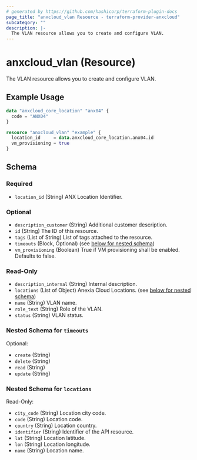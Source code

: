 ```yaml
---
# generated by https://github.com/hashicorp/terraform-plugin-docs
page_title: "anxcloud_vlan Resource - terraform-provider-anxcloud"
subcategory: ""
description: |-
  The VLAN resource allows you to create and configure VLAN.
---
```


# anxcloud_vlan (Resource)

The VLAN resource allows you to create and configure VLAN.

## Example Usage

```terraform
data "anxcloud_core_location" "anx04" {
  code = "ANX04"
}

resource "anxcloud_vlan" "example" {
  location_id     = data.anxcloud_core_location.anx04.id
  vm_provisioning = true
}
```

<!-- schema generated by tfplugindocs -->
## Schema

### Required

- `location_id` (String) ANX Location Identifier.

### Optional

- `description_customer` (String) Additional customer description.
- `id` (String) The ID of this resource.
- `tags` (List of String) List of tags attached to the resource.
- `timeouts` (Block, Optional) (see [below for nested schema](#nestedblock--timeouts))
- `vm_provisioning` (Boolean) True if VM provisioning shall be enabled. Defaults to false.

### Read-Only

- `description_internal` (String) Internal description.
- `locations` (List of Object) Anexia Cloud Locations. (see [below for nested schema](#nestedatt--locations))
- `name` (String) VLAN name.
- `role_text` (String) Role of the VLAN.
- `status` (String) VLAN status.

<a id="nestedblock--timeouts"></a>
### Nested Schema for `timeouts`

Optional:

- `create` (String)
- `delete` (String)
- `read` (String)
- `update` (String)


<a id="nestedatt--locations"></a>
### Nested Schema for `locations`

Read-Only:

- `city_code` (String) Location city code.
- `code` (String) Location code.
- `country` (String) Location country.
- `identifier` (String) Identifier of the API resource.
- `lat` (String) Location latitude.
- `lon` (String) Location longitude.
- `name` (String) Location name.



